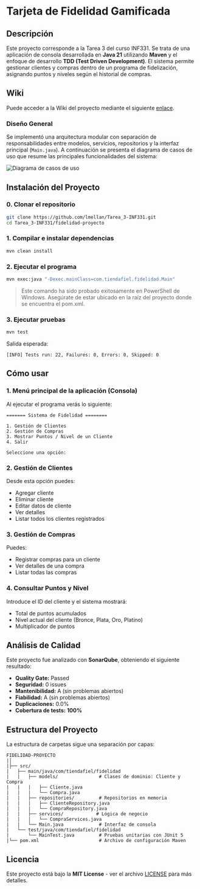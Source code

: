 # Tarjeta de Fidelidad Gamificada

##  Descripción

Este proyecto corresponde a la Tarea 3 del curso INF331. Se trata de una aplicación de consola desarrollada en **Java 21** utilizando **Maven** y el enfoque de desarrollo **TDD (Test Driven Development)**. El sistema permite gestionar clientes y compras dentro de un programa de fidelización, asignando puntos y niveles según el historial de compras.

## Wiki

Puede acceder a la Wiki del proyecto mediante el siguiente [enlace](https://github.com/lmellan/Tarea_3-INF331/wiki).  


### Diseño General

Se implementó una arquitectura modular con separación de responsabilidades entre modelos, servicios, repositorios y la interfaz principal (`Main.java`). A continuación se presenta el diagrama de casos de uso que resume las principales funcionalidades del sistema:

![Diagrama de casos de uso](https://github.com/user-attachments/assets/55df4c5c-cf96-44ac-9b0f-d7ed1172a133)

##  Instalación del Proyecto

### 0. Clonar el repositorio

```bash
git clone https://github.com/lmellan/Tarea_3-INF331.git
cd Tarea_3-INF331/fidelidad-proyecto
```

### 1. Compilar e instalar dependencias

```bash
mvn clean install
```

### 2. Ejecutar el programa

```bash
mvn exec:java "-Dexec.mainClass=com.tiendafiel.fidelidad.Main"
```
>  Este comando ha sido probado exitosamente en PowerShell de Windows. Asegúrate de estar ubicado en la raíz del proyecto donde se encuentra el pom.xml.

### 3. Ejecutar pruebas

```bash
mvn test
```

Salida esperada:

```
[INFO] Tests run: 22, Failures: 0, Errors: 0, Skipped: 0
```


## Cómo usar

### 1. Menú principal de la aplicación (Consola)

Al ejecutar el programa verás lo siguiente:

```
======= Sistema de Fidelidad ========

1. Gestión de Clientes
2. Gestión de Compras
3. Mostrar Puntos / Nivel de un Cliente
4. Salir

Seleccione una opción:
```

### 2. Gestión de Clientes

Desde esta opción puedes:

* Agregar cliente
* Eliminar cliente
* Editar datos de cliente
* Ver detalles
* Listar todos los clientes registrados

### 3. Gestión de Compras

Puedes:

* Registrar compras para un cliente
* Ver detalles de una compra
* Listar todas las compras

### 4. Consultar Puntos y Nivel

Introduce el ID del cliente y el sistema mostrará:

* Total de puntos acumulados
* Nivel actual del cliente (Bronce, Plata, Oro, Platino)
* Multiplicador de puntos


## Análisis de Calidad

Este proyecto fue analizado con **SonarQube**, obteniendo el siguiente resultado:

- **Quality Gate:** Passed
- **Seguridad:** 0 issues
- **Mantenibilidad:** A (sin problemas abiertos)
- **Fiabilidad:** A (sin problemas abiertos)
- **Duplicaciones:** 0.0%
- **Cobertura de tests:** **100%**
 
## Estructura del Proyecto

La estructura de carpetas sigue una separación por capas:

```
FIDELIDAD-PROYECTO
|│
|├── src/
|   ├── main/java/com/tiendafiel/fidelidad
|   |   ├── models/               # Clases de dominio: Cliente y Compra
|   |   |   ├── Cliente.java
|   |   |   └── Compra.java
|   |   ├── repositories/         # Repositorios en memoria
|   |   |   ├── ClienteRepository.java
|   |   |   └── CompraRepository.java
|   |   ├── services/            # Lógica de negocio
|   |   |   └── CompraServices.java
|   |   └── Main.java             # Interfaz de consola
|   └── test/java/com/tiendafiel/fidelidad
|       └── MainTest.java         # Pruebas unitarias con JUnit 5
|└── pom.xml                      # Archivo de configuración Maven
```



## Licencia

Este proyecto está bajo la **MIT License** - ver el archivo [LICENSE](https://github.com/lmellan/Tarea_3-INF331/edit/main/LICENSE) para más detalles.

